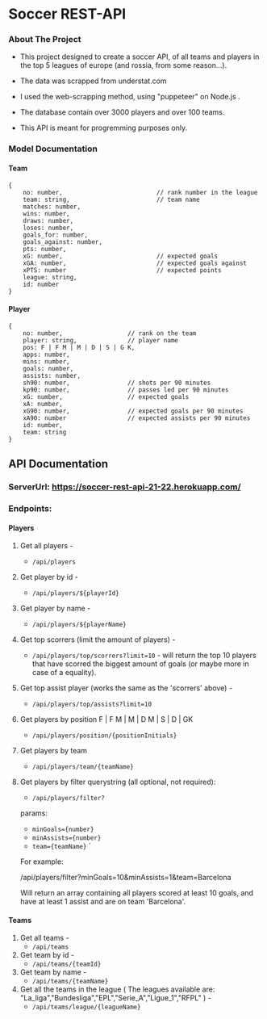 # Soccer REST-API


### About The Project

* This project designed to create a soccer API, of all teams and players in the top 5 leagues of europe (and rossia, from some reason...).

* The data was scrapped from understat.com

* I used the web-scrapping method, using "puppeteer" on Node.js .

* The database contain over 3000 players and over 100 teams.

* This API is meant for progremming purposes only.


### Model Documentation

#### Team
```
{
    no: number,                          // rank number in the league 
    team: string,                        // team name
    matches: number,
    wins: number,
    draws: number,
    loses: number,
    goals_for: number,
    goals_against: number,
    pts: number,
    xG: number,                          // expected goals
    xGA: number,                         // expected goals against
    xPTS: number                         // expected points  
    league: string,
    id: number                  
}
```

#### Player
```
{
    no: number,                  // rank on the team
    player: string,              // player name
    pos: F | F M | M | D | S | G K,
    apps: number,
    mins: number,
    goals: number,
    assists: number,
    sh90: number,                // shots per 90 minutes
    kp90: number,                // passes led per 90 minutes
    xG: number,                  // expected goals
    xA: number,                  
    xG90: number,                // expected goals per 90 minutes
    xA90: number                 // expected assists per 90 minutes
    id: number,
    team: string
}
```

## API Documentation

### ServerUrl: https://soccer-rest-api-21-22.herokuapp.com/

### Endpoints:
#### Players

1. Get all players - 
    * `/api/players`
2. Get player by id - 
    * `/api/players/${playerId}`
3. Get player by name - 
    * `/api/players/${playerName}`
4. Get top scorrers (limit the amount of players) - 
    * `/api/players/top/scorrers?limit=10`  - will return the top 10 players that have scorred the biggest amount of goals (or maybe more in case of a equality).
5. Get top assist player (works the same as the 'scorrers' above) - 
    * `/api/players/top/assists?limit=10`
6. Get players by position    F | F M | M | D M | S | D | GK
    * `/api/players/position/{positionInitials}`
7. Get players by team
    * `/api/players/team/{teamName}`
8. Get players by filter querystring (all optional, not required): 
    * `/api/players/filter?`
    
    params:               
    * `minGoals={number}`
    * `minAssists={number}`
    * `team={teamName}`
    `
   
    For example: 
    
    /api/players/filter?minGoals=10&minAssists=1&team=Barcelona

    Will return an array containing all players scored at least 10 goals, and have at least 1 assist and are on team 'Barcelona'. 


#### Teams
1. Get all teams - 
    * `/api/teams`
2. Get team by id - 
    * `/api/teams/{teamId}`
3. Get team by name - 
    * `/api/teams/{teamName}`
4. Get all the teams in the league ( The leagues available are: "La_liga","Bundesliga","EPL","Serie_A","Ligue_1","RFPL" ) - 
    * `/api/teams/league/{leagueName}`
